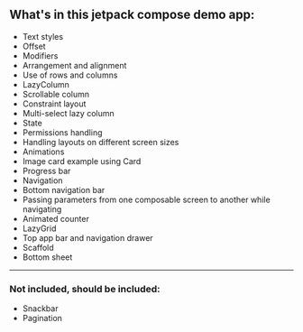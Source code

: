 ## What's in this jetpack compose demo app:
- Text styles
- Offset
- Modifiers
- Arrangement and alignment
- Use of rows and columns
- LazyColumn
- Scrollable column
- Constraint layout
- Multi-select lazy column
- State
- Permissions handling
- Handling layouts on different screen sizes
- Animations
- Image card example using Card
- Progress bar
- Navigation
- Bottom navigation bar
- Passing parameters from one composable screen to another while navigating
- Animated counter
- LazyGrid
- Top app bar and navigation drawer
- Scaffold
- Bottom sheet

---

### Not included, should be included:
- Snackbar
- Pagination
